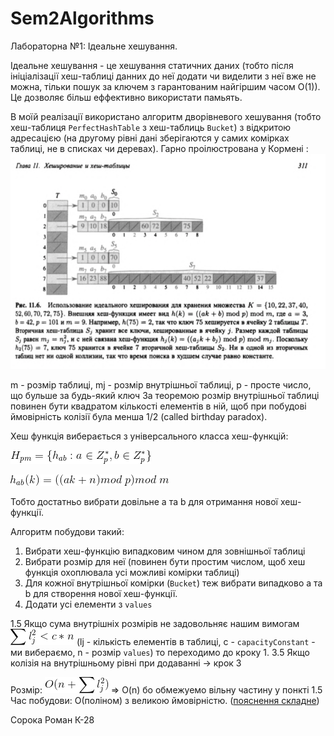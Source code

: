 # Sem2Algorithms

Лабораторна №1: Ідеальне хешування.

Ідеальне хешування - це хешування статичних даних (тобто після ініціалізації хеш-таблиці данних до неї додати чи виделити з неї вже не можна, тільки пошук за ключем з гарантованим найгіршим часом O(1)).
Це дозволяє більш еффективно використати памьять.

В моїй реалізації використано алгоритм дворівневого хешування (тобто хеш-таблиця `PerfectHashTable` з хеш-таблиць `Bucket`) з відкритою адресацією (на другому рівні дані зберігаются у самих комірках таблиці, не в списках чи деревах). Гарно проілюстрована у Кормені : 
![alt text](https://github.com/BBJayy/Sem2Algorithms/blob/Z%231/ReadmeImages/PerfectHashTableCormen.png)

m - розмір таблиці, mj - розмір внутрішньої таблиці, p - просте число, що бульше за будь-який ключ
За теоремою розмір внутрішньої таблиці повинен бути квадратом кількості елементів в ній, щоб при побудові ймовірність колізії була менша 1/2 (called birthday paradox).

Хеш функція виберається з універсального класса хеш-функцій:

![alt text](ReadmeImages/CodeCogsEqn.gif)

![alt text](ReadmeImages/CodeCogsEqn%20(1).gif)

Тобто достатньо вибрати довільне а та b для отримання нової хеш-функції. 

Алгоритм побудови такий:
1. Вибрати хеш-функцію випадковим чином для зовнішньої таблиці
2. Вибрати розмір для неї (повинен бути простим числом, щоб хеш функція охоплювала усі можливі комірки таблиці)
3. Для кожної внутрішньої комірки (`Bucket`) теж вибрати випадково а та b для створення нової хеш-функції. 
4. Додати усі елементи з `values`


1.5 Якщо сума внутрішніх розмірів не задовольняє нашим вимогам ![alt text](ReadmeImages/CodeCogsEqn2.gif) (lj - кількість елементів в таблиці, c - `capacityConstant` - ми вибераємо, n - розмір `values`) то переходимо до кроку 1.
3.5 Якщо колізія на внутрішньому рівні при додаванні -> крок 3

Розмір: ![alt text](ReadmeImages/CodeCogsEqn3.gif)  => O(n) бо обмежуемо вільну частину у понкті 1.5
Час побудови: O(поліном) з великою ймовірністю. ([пояснення складне](https://youtu.be/z0lJ2k0sl1g?t=1h9m11s))

Сорока Роман К-28
